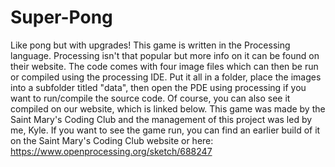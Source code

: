 # Super-Pong
Like pong but with upgrades!
This game is written in the Processing language. Processing isn't that popular but more info on it can be found on their website.
The code comes with four image files which can then be run or compiled using the processing IDE. 
Put it all in a folder, place the images into a subfolder titled "data", then open the PDE using processing if you want to run/compile the source code. Of course, you can also see it compiled on our website, which is linked below.
This game was made by the Saint Mary's Coding Club and the management of this project was led by me, Kyle.
If you want to see the game run, you can find an earlier build of it on the Saint Mary's Coding Club website or here: https://www.openprocessing.org/sketch/688247
